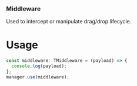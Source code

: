 ### Middleware

Used to intercept or manipulate drag/drop lifecycle.

# Usage

```ts
const middleware: TMiddleware = (payload) => {
  console.log(payload);
};
manager.use(middleware);
```
